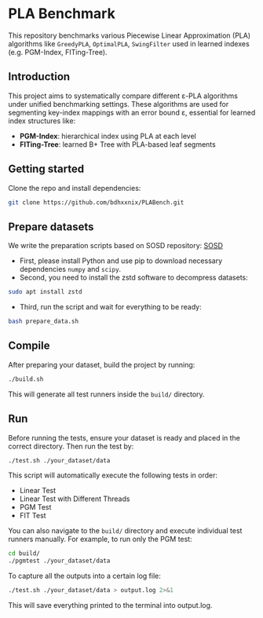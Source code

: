# PLA Benchmark

This repository benchmarks various Piecewise Linear Approximation (PLA) algorithms like `GreedyPLA`, `OptimalPLA`, `SwingFilter` used in learned indexes (e.g. PGM-Index, FITing-Tree).

## Introduction

This project aims to systematically compare different ε-PLA algorithms under unified benchmarking settings. These algorithms are used for segmenting key-index mappings with an error bound ε, essential for learned index structures like:
- **PGM-Index**: hierarchical index using PLA at each level
- **FITing-Tree**: learned B+ Tree with PLA-based leaf segments

## Getting started
Clone the repo and install dependencies:
```bash
git clone https://github.com/bdhxxnix/PLABench.git
```

## Prepare datasets
We write the preparation scripts based on SOSD repository: [SOSD](https://github.com/learnedsystems/SOSD)
- First, please install Python and use pip to download necessary dependencies `numpy` and `scipy`.
- Second, you need to install the zstd software to decompress datasets:
```bash
sudo apt install zstd
```
- Third, run the script and wait for everything to be ready:
```bash
bash prepare_data.sh
```

## Compile

After preparing your dataset, build the project by running:

```bash
./build.sh
```
This will generate all test runners inside the `build/` directory.


## Run
Before running the tests, ensure your dataset is ready and placed in the correct directory.
Then run the test by:
```bash
./test.sh ./your_dataset/data
```
This script will automatically execute the following tests in order:
- Linear Test
- Linear Test with Different Threads
- PGM Test
- FIT Test

You can also navigate to the `build/` directory and execute individual test runners manually.
For example, to run only the PGM test:
```bash
cd build/
./pgmtest ./your_dataset/data
```
To capture all the outputs into a certain log file:
```bash
./test.sh ./your_dataset/data > output.log 2>&1
```
This will save everything printed to the terminal into output.log.
